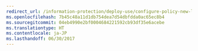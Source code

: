 ```yaml
---
redirect_url: /information-protection/deploy-use/configure-policy-new-label
ms.openlocfilehash: 7b45c48a11d1db754dea7d54dbfdda0ac65ec8b4
ms.sourcegitcommit: 04eb4990e2bf0004684221592cb93df35e6acebe
ms.translationtype: HT
ms.contentlocale: ja-JP
ms.lasthandoff: 06/30/2017
---
```

